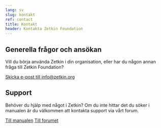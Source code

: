 ```yaml
---
lang: sv
slug: kontakt
ref: contact
title: Kontakt
header: Kontakta Zetkin Foundation
---
```


## Generella frågor och ansökan
Vill du börja använda Zetkin i din organisation, eller har du någon annan
fråga till Zetkin Foundation?

[Skicka e-post till info@zetkin.org](mailto:info@zetkin.org)

## Support
Behöver du hjälp med något i Zetkin? Om du inte hittar det du söker i manualen
är du välkommen att kontakta support via vårt forum.

[Till manualen](http://manual.zetkin.org/sv)
[Till forumet](http://forum.zetkin.org)
